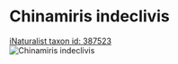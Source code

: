 
Chinamiris indeclivis
=====================
  
[iNaturalist taxon id: 387523](https://www.inaturalist.org/taxa/387523)  
![Chinamiris indeclivis](https://inaturalist-open-data.s3.amazonaws.com/photos/6231885/medium.jpg)